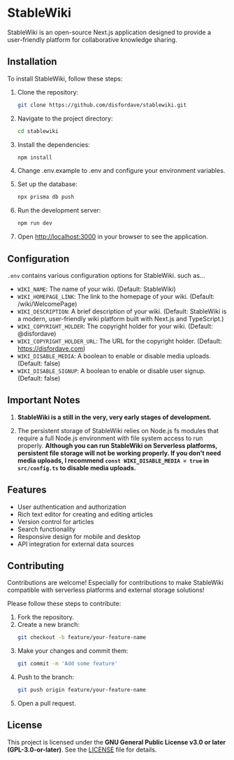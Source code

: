 # StableWiki

StableWiki is an open-source Next.js application designed to provide a user-friendly platform for collaborative knowledge sharing.

## Installation

To install StableWiki, follow these steps:

1. Clone the repository:
   ```bash
   git clone https://github.com/disfordave/stablewiki.git
   ```
2. Navigate to the project directory:
   ```bash
   cd stablewiki
   ```
3. Install the dependencies:
   ```bash
   npm install
   ```
4. Change .env.example to .env and configure your environment variables.

5. Set up the database:
   ```bash
   npx prisma db push
   ```
6. Run the development server:
   ```bash
   npm run dev
   ```
7. Open [http://localhost:3000](http://localhost:3000) in your browser to see the application.

## Configuration

`.env` contains various configuration options for StableWiki. such as...

- `WIKI_NAME`: The name of your wiki. (Default: StableWiki)
- `WIKI_HOMEPAGE_LINK`: The link to the homepage of your wiki. (Default: /wiki/WelcomePage)
- `WIKI_DESCRIPTION`: A brief description of your wiki. (Default: StableWiki is a modern, user-friendly wiki platform built with Next.js and TypeScript.)
- `WIKI_COPYRIGHT_HOLDER`: The copyright holder for your wiki. (Default: @disfordave)
- `WIKI_COPYRIGHT_HOLDER_URL`: The URL for the copyright holder. (Default: https://disfordave.com)
- `WIKI_DISABLE_MEDIA`: A boolean to enable or disable media uploads. (Default: false)
- `WIKI_DISABLE_SIGNUP`: A boolean to enable or disable user signup. (Default: false)

## Important Notes

1. **StableWiki is a still in the very, very early stages of development.**

2. The persistent storage of StableWiki relies on Node.js fs modules that require a full Node.js environment with file system access to run properly. **Although you can run StableWiki on Serverless platforms, persistent file storage will not be working properly. If you don't need media uploads, I recommend `const WIKI_DISABLE_MEDIA = true` in `src/config.ts` to disable media uploads.**

## Features

- User authentication and authorization
- Rich text editor for creating and editing articles
- Version control for articles
- Search functionality
- Responsive design for mobile and desktop
- API integration for external data sources

## Contributing

Contributions are welcome! Especially for contributions to make StableWiki compatible with serverless platforms and external storage solutions!

Please follow these steps to contribute:

1. Fork the repository.
2. Create a new branch:
   ```bash
   git checkout -b feature/your-feature-name
   ```
3. Make your changes and commit them:
   ```bash
   git commit -m 'Add some feature'
   ```
4. Push to the branch:
   ```bash
   git push origin feature/your-feature-name
   ```
5. Open a pull request.

## License

This project is licensed under the **GNU General Public License v3.0 or later (GPL-3.0-or-later)**. See the [LICENSE](./LICENSE) file for details.
